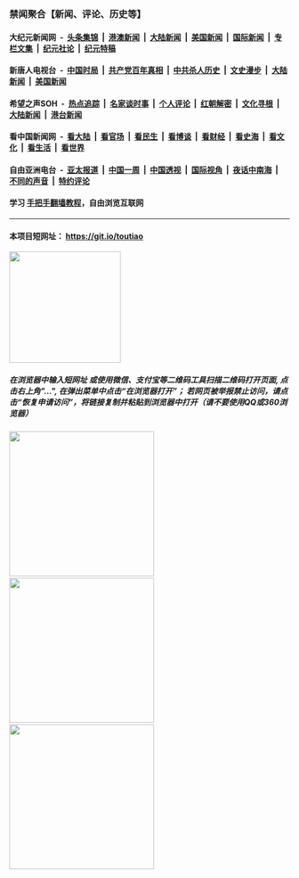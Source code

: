 ### 禁闻聚合【新闻、评论、历史等】

#### 大纪元新闻网 &nbsp;-&nbsp; [头条集锦](indexes/E头条集锦.md?t=02041922) &nbsp;|&nbsp; [港澳新闻](indexes/E港澳新闻.md?t=02041922)  &nbsp;|&nbsp; [大陆新闻](indexes/E大陆新闻.md?t=02041922) &nbsp;|&nbsp; [美国新闻](indexes/E美国新闻.md?t=02041922) &nbsp;|&nbsp; [国际新闻](indexes/E国际新闻.md?t=02041922) &nbsp;|&nbsp; [专栏文集](indexes/E专栏文集.md?t=02041922) &nbsp;|&nbsp; [纪元社论](indexes/E纪元社论.md?t=02041922) &nbsp;|&nbsp; [纪元特稿](indexes/E纪元特稿.md?t=02041922) 

#### 新唐人电视台 &nbsp;-&nbsp; [中国时局](indexes/N中国时局.md?t=02041922) &nbsp;|&nbsp; [共产党百年真相](indexes/N共产党百年真相.md?t=02041922) &nbsp;|&nbsp; [中共杀人历史](indexes/N中共杀人历史.md?t=02041922) &nbsp;|&nbsp; [文史漫步](indexes/N文史漫步.md?t=02041922) &nbsp;|&nbsp; [大陆新闻](indexes/N大陆新闻.md?t=02041922) &nbsp;|&nbsp; [美国新闻](indexes/N美国新闻.md?t=02041922)

#### 希望之声SOH &nbsp;-&nbsp; [热点追踪](indexes/H热点追踪.md?t=02041922) &nbsp;|&nbsp; [名家谈时事](indexes/H名家谈时事.md?t=02041922) &nbsp;|&nbsp; [个人评论](indexes/H个人评论.md?t=02041922)  &nbsp;|&nbsp; [红朝解密](indexes/H红朝解密.md?t=02041922) &nbsp;|&nbsp; [文化寻根](indexes/H文化寻根.md?t=02041922) &nbsp;|&nbsp; [大陆新闻](indexes/H大陆新闻.md?t=02041922) &nbsp;|&nbsp; [港台新闻](indexes/H港台新闻.md?t=02041922)

#### 看中国新闻网 &nbsp;-&nbsp; [看大陆](indexes/S看大陆.md?t=02041922) &nbsp;|&nbsp; [看官场](indexes/S看官场.md?t=02041922) &nbsp;|&nbsp; [看民生](indexes/S看民生.md?t=02041922)  &nbsp;|&nbsp; [看博谈](indexes/S看博谈.md?t=02041922) &nbsp;|&nbsp; [看财经](indexes/S看财经.md?t=02041922) &nbsp;|&nbsp; [看史海](indexes/S看史海.md?t=02041922) &nbsp;|&nbsp; [看文化](indexes/S看文化.md?t=02041922) &nbsp;|&nbsp; [看生活](indexes/S看生活.md?t=02041922) &nbsp;|&nbsp; [看世界](indexes/S看世界.md?t=02041922)

#### 自由亚洲电台 &nbsp;-&nbsp; [亚太报道](indexes/R亚太报道.md?t=02041922) &nbsp;|&nbsp; [中国一周](indexes/R中国一周.md?t=02041922) &nbsp;|&nbsp; [中国透视](indexes/R中国透视.md?t=02041922)  &nbsp;|&nbsp; [国际视角](indexes/R国际视角.md?t=02041922) &nbsp;|&nbsp; [夜话中南海](indexes/R夜话中南海.md?t=02041922) &nbsp;|&nbsp; [不同的声音](indexes/R不同的声音.md?t=02041922) &nbsp;|&nbsp; [特约评论](indexes/R特约评论.md?t=02041922)

#### 学习 [手把手翻墙教程](https://github.com/gfw-breaker/guides/wiki)，自由浏览互联网

----

#### 本项目短网址： https://git.io/toutiao
<img src="https://raw.githubusercontent.com/gfw-breaker/banned-news/master/scripts/img/qr.png" width="200px"/>  

##### 在浏览器中输入短网址 或使用微信、支付宝等二维码工具扫描二维码打开页面, 点击右上角"...", 在弹出菜单中点击“在浏览器打开”； 若网页被举报禁止访问，请点击“恢复申请访问”，将链接复制并粘贴到浏览器中打开（请不要使用QQ或360浏览器）

<img src="https://raw.githubusercontent.com/gfw-breaker/banned-news/master/scripts/img/1.png" width="260px"/> &nbsp; <img src="https://raw.githubusercontent.com/gfw-breaker/banned-news/master/scripts/img/2.png" width="260px"/> &nbsp; <img src="https://raw.githubusercontent.com/gfw-breaker/banned-news/master/scripts/img/3.png" width="260px"/>

